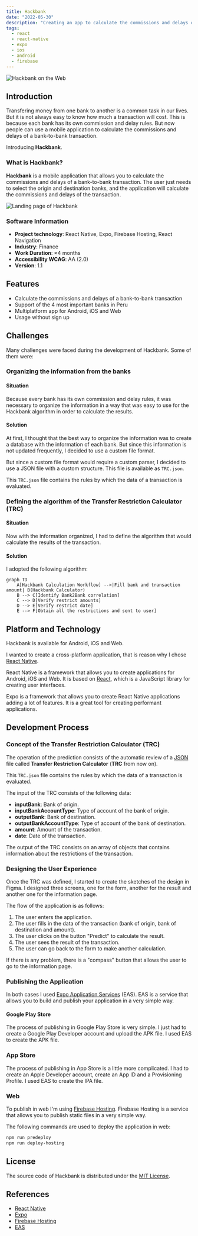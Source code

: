 ```yaml
---
title: Hackbank
date: "2022-05-30"
description: "Creating an app to calculate the commissions and delays of a bank-to-bank transaction."
tags:
  - react
  - react-native
  - expo
  - ios
  - android
  - firebase
---
```


<img src="/hackbank__cover.webp" alt="Hackbank on the Web" />

## Introduction

Transfering money from one bank to another is a common task in our lives. But it is not always easy to know how much a transaction will cost. This is because each bank has its own commission and delay rules. But now people can use a mobile application to calculate the commissions and delays of a bank-to-bank transaction.

Introducing **Hackbank**.

### What is Hackbank?

**Hackbank** is a mobile application that allows you to calculate the commissions and delays of a bank-to-bank transaction. The user just needs to select the origin and destination banks, and the application will calculate the commissions and delays of the transaction.

<img src="/hackbank_landing__cover.webp" alt="Landing page of Hackbank" data-onpage="true" />

### Software Information

- **Project technology**: React Native, Expo, Firebase Hosting, React Navigation
- **Industry**: Finance
- **Work Duration**: ≈4 months
- **Accessibility WCAG**: AA (2.0)
- **Version**: 1.1

## Features

- Calculate the commissions and delays of a bank-to-bank transaction
- Support of the 4 most important banks in Peru
- Multiplatform app for Android, iOS and Web
- Usage without sign up


## Challenges

Many challenges were faced during the development of Hackbank. Some of them were:

### Organizing the information from the banks

#### Situation

Because every bank has its own commission and delay rules, it was necessary to organize the information in a way that was easy to use for the Hackbank algorithm in order to calculate the results.

#### Solution

At first, I thought that the best way to organize the information was to create a database with the information of each bank. But since this information is not updated frequently, I decided to use a custom file format.

But since a custom file format would require a custom parser, I decided to use a JSON file with a custom structure. This file is available as `TRC.json`.

This `TRC.json` file contains the rules by which the data of a transaction is evaluated.


### Defining the algorithm of the Transfer Restriction Calculator (TRC)

#### Situation

Now with the information organized, I had to define the algorithm that would calculate the results of the transaction.

#### Solution

I adopted the following algorithm:

```mermaid
graph TD
    A[Hackbank Calculation Workflow] -->|Fill bank and transaction amount| B(Hackbank Calculator)
    B --> C[Identify Bank2Bank correlation]
    C --> D[Verify restrict amounts]
    D --> E[Verify restrict date]
    E --> F[Obtain all the restrictions and sent to user]
```


## Platform and Technology

Hackbank is available for Android, iOS and Web.

I wanted to create a cross-platform application, that is reason why I chose <a href="https://reactnative.dev">React Native</a>.

React Native is a framework that allows you to create applications for Android, iOS and Web. It is based on <a href="https://reactjs.org">React</a>, which is a JavaScript library for creating user interfaces.

Expo is a framework that allows you to create React Native applications adding a lot of features. It is a great tool for creating performant applications.

## Development Process

### Concept of the Transfer Restriction Calculator (TRC)

The operation of the prediction consists of the automatic review of a <a href="https://www.json.org/json-en.html" target="_blank">JSON</a> file called **Transfer Restriction Calculator** (**TRC** from now on).

This `TRC.json` file contains the rules by which the data of a transaction is evaluated.

The input of the TRC consists of the following data:

- **inputBank**: Bank of origin.
- **inputBankAccountType**: Type of account of the bank of origin.
- **outputBank**: Bank of destination.
- **outputBankAccountType**: Type of account of the bank of destination.
- **amount**: Amount of the transaction.
- **date**: Date of the transaction.

The output of the TRC consists on an array of objects that contains information about the restrictions of the transaction.

### Designing the User Experience

Once the TRC was defined, I started to create the sketches of the design in Figma. I designed three screens, one for the form, another for the result and another one for the information page.

The flow of the application is as follows:

1. The user enters the application.
2. The user fills in the data of the transaction (bank of origin, bank of destination and amount).
3. The user clicks on the button "Predict" to calculate the result.
4. The user sees the result of the transaction.
5. The user can go back to the form to make another calculation.

If there is any problem, there is a "compass" button that allows the user to go to the information page.

### Publishing the Application

In both cases I used <a href="https://expo.dev/eas" target="_blank">Expo Application Services</a> (EAS). EAS is a service that allows you to build and publish your application in a very simple way.

#### Google Play Store

The process of publishing in Google Play Store is very simple. I just had to create a Google Play Developer account and upload the APK file. I used EAS to create the APK file.

### App Store

The process of publishing in App Store is a little more complicated. I had to create an Apple Developer account, create an App ID and a Provisioning Profile. I used EAS to create the IPA file.

### Web

To publish in web I'm using <a href="https://firebase.google.com/docs/hosting">Firebase Hosting</a>. Firebase Hosting is a service that allows you to publish static files in a very simple way.

The following commands are used to deploy the application in web:

```bash
npm run predeploy
npm run deploy-hosting
```
## License

The source code of Hackbank is distributed under the <a href="https://opensource.org/licenses/MIT" target="_blank">MIT License</a>.

## References

- <a href="https://reactnative.dev/" target="_blank">React Native</a>
- <a href="https://expo.io/" target="_blank">Expo</a>
- <a href="https://firebase.google.com/docs/hosting" target="_blank">Firebase Hosting</a>
- <a href="https://docs.expo.io/build/eas-build/" target="_blank">EAS</a>
